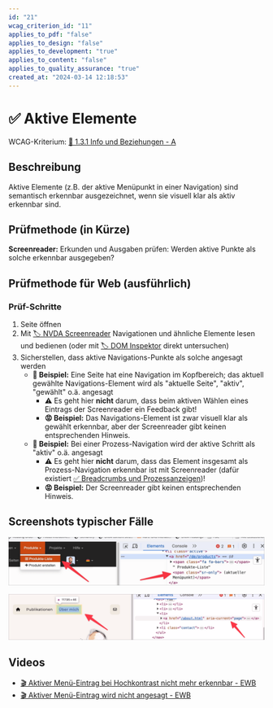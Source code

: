 ```yaml
---
id: "21"
wcag_criterion_id: "11"
applies_to_pdf: "false"
applies_to_design: "false"
applies_to_development: "true"
applies_to_content: "false"
applies_to_quality_assurance: "true"
created_at: "2024-03-14 12:18:53"
---
```


# ✅ Aktive Elemente

WCAG-Kriterium: [📜 1.3.1 Info und Beziehungen - A](..)

## Beschreibung

Aktive Elemente (z.B. der aktive Menüpunkt in einer Navigation) sind semantisch erkennbar ausgezeichnet, wenn sie visuell klar als aktiv erkennbar sind.

## Prüfmethode (in Kürze)

**Screenreader:** Erkunden und Ausgaben prüfen: Werden aktive Punkte als solche erkennbar ausgegeben?

## Prüfmethode für Web (ausführlich)

### Prüf-Schritte

1. Seite öffnen
1. Mit [🏷️ NVDA Screenreader](/de/tags/werkzeuge/screenreader/desktop-screenreader/nvda-screenreader) Navigationen und ähnliche Elemente lesen und bedienen (oder mit [🏷️ DOM Inspektor](/de/tags/document-object-model-dom/dom-inspektor) direkt untersuchen)
1. Sicherstellen, dass aktive Navigations-Punkte als solche angesagt werden
    - **🙂 Beispiel:** Eine Seite hat eine Navigation im Kopfbereich; das aktuell gewählte Navigations-Element wird als "aktuelle Seite", "aktiv", "gewählt" o.ä. angesagt
        - ⚠️ Es geht hier **nicht** darum, dass beim aktiven Wählen eines Eintrags der Screenreader ein Feedback gibt!
        - **😡 Beispiel:** Das Navigations-Element ist zwar visuell klar als gewählt erkennbar, aber der Screenreader gibt keinen entsprechenden Hinweis.
    - **🙂 Beispiel:** Bei einer Prozess-Navigation wird der aktive Schritt als "aktiv" o.ä. angesagt
        - ⚠️ Es geht hier **nicht** darum, dass das Element insgesamt als Prozess-Navigation erkennbar ist mit Screenreader (dafür existiert [✅ Breadcrumbs und Prozessanzeigen](/de/wcag/1.3.1-info-und-beziehungen/breadcrumbs-und-prozessanzeigen))!
        - **😡 Beispiel:** Der Screenreader gibt keinen entsprechenden Hinweis.

## Screenshots typischer Fälle

![Versteckter Text macht aktuellen Menüpunkt erkennbar im A4AA](images/versteckter-text-macht-aktuellen-menpunkt-erkennbar-im-a4aa.png)

![Markierung des aktuellen Menüpunkts mittels aria-current="page"](images/markierung-des-aktuellen-menpunkts-mittels-aria-currentpage.png)

## Videos

- [🎬 Aktiver Menü-Eintrag bei Hochkontrast nicht mehr erkennbar - EWB](/videos/aktiver-menue-eintrag-bei-hochkontrast-nicht-mehr-erkennbar-ewb)
- [🎬 Aktiver Menü-Eintrag wird nicht angesagt - EWB](/videos/aktiver-menue-eintrag-wird-nicht-angesagt-ewb)